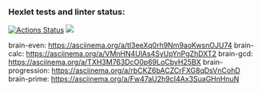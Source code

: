 ### Hexlet tests and linter status:
[![Actions Status](https://github.com/Katerus16/frontend-project-44/actions/workflows/hexlet-check.yml/badge.svg)](https://github.com/Katerus16/frontend-project-44/actions)
<a href="https://codeclimate.com/github/Katerus16/frontend-project-44/maintainability"><img src="https://api.codeclimate.com/v1/badges/e8a4388c3b43ee8fe316/maintainability" /></a>

brain-even: https://asciinema.org/a/tl3eeXq0rh9Nm9aoKwsnOJU74
brain-calc: https://asciinema.org/a/VMnHN4UlAs4SyUpYnPgZhDXT2
brain-gcd: https://asciinema.org/a/TXH3M763DcO0p69LoCbyH25BX
brain-progression: https://asciinema.org/a/rbCKZ6bACZCrFXG8qDsVnCohD
brain-prime: https://asciinema.org/a/Fw47aU2h9cI4Ax3SuaGHnHnuN